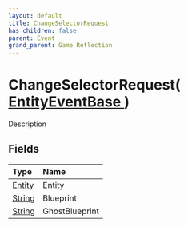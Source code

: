 ```yaml
---
layout: default
title: ChangeSelectorRequest
has_children: false
parent: Event
grand_parent: Game Reflection
---
```

# ChangeSelectorRequest( [ EntityEventBase ](/riftbreaker-wiki/docs/game-reflection/events/entity_event_base/) )
Description 

## Fields

| Type | Name |
|:----------|:--------------|
| [Entity](/riftbreaker-wiki/docs/game-reflection/classes/entity/) | Entity |
| [String](/riftbreaker-wiki/docs/game-reflection/components/string/) | Blueprint |
| [String](/riftbreaker-wiki/docs/game-reflection/components/string/) | GhostBlueprint |

